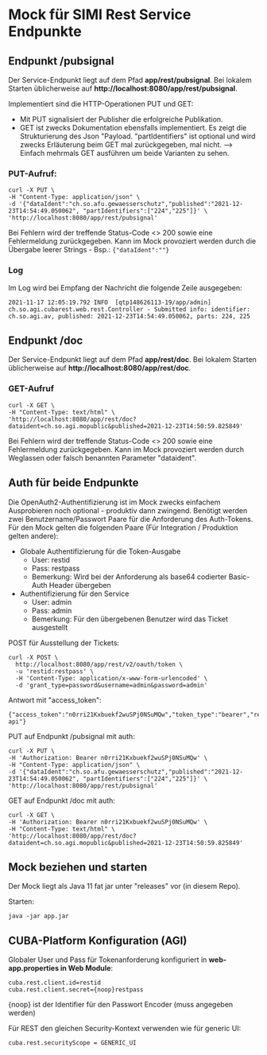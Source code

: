 # Mock für SIMI Rest Service Endpunkte

## Endpunkt /pubsignal

Der Service-Endpunkt liegt auf dem Pfad **app/rest/pubsignal**. Bei lokalem Starten üblicherweise auf **http://localhost:8080/app/rest/pubsignal**.

Implementiert sind die HTTP-Operationen PUT und GET:

* Mit PUT signalisiert der Publisher die erfolgreiche Publikation.
* GET ist zwecks Dokumentation ebensfalls implementiert. Es zeigt die Strukturierung des Json "Payload. "partIdentifiers" ist optional und wird zwecks Erläuterung beim GET mal zurückgegeben, mal nicht. --> Einfach mehrmals GET ausführen um beide Varianten zu sehen.

### PUT-Aufruf:

    curl -X PUT \
    -H "Content-Type: application/json" \
    -d '{"dataIdent":"ch.so.afu.gewaesserschutz","published":"2021-12-23T14:54:49.050062", "partIdentifiers":["224","225"]}' \
    'http://localhost:8080/app/rest/pubsignal'

Bei Fehlern wird der treffende Status-Code <> 200 sowie eine Fehlermeldung zurückgegeben.
Kann im Mock provoziert werden durch die Übergabe leerer Strings - Bsp.: `{"dataIdent":""}`

### Log

Im Log wird bei Empfang der Nachricht die folgende Zeile ausgegeben:

    2021-11-17 12:05:19.792 INFO  [qtp148626113-19/app/admin] ch.so.agi.cubarest.web.rest.Controller - Submitted info: identifier: ch.so.agi.av, published: 2021-12-23T14:54:49.050062, parts: 224, 225
    
## Endpunkt /doc

Der Service-Endpunkt liegt auf dem Pfad **app/rest/doc**. Bei lokalem Starten üblicherweise auf **http://localhost:8080/app/rest/doc**.

### GET-Aufruf

    curl -X GET \
    -H "Content-Type: text/html" \
    'http://localhost:8080/app/rest/doc?dataident=ch.so.agi.mopublic&published=2021-12-23T14:50:59.825849' 



Bei Fehlern wird der treffende Status-Code <> 200 sowie eine Fehlermeldung zurückgegeben.
Kann im Mock provoziert werden durch Weglassen oder falsch benannten Parameter "dataident".

## Auth für beide Endpunkte

Die OpenAuth2-Authentifizierung ist im Mock zwecks einfachem Ausprobieren noch optional - produktiv dann zwingend. Benötigt werden zwei Benutzername/Passwort Paare für die Anforderung des Auth-Tokens. Für den Mock gelten die folgenden Paare (Für Integration / Produktion gelten andere):

* Globale Authentifizierung für die Token-Ausgabe
  * User: restid
  * Pass: restpass
  * Bemerkung: Wird bei der Anforderung als base64 codierter Basic-Auth Header übergeben
* Authentifizierung für den Service
  * User: admin
  * Pass: admin
  * Bemerkung: Für den übergebenen Benutzer wird das Ticket ausgestellt

POST für Ausstellung der Tickets:

    curl -X POST \
      http://localhost:8080/app/rest/v2/oauth/token \
      -u 'restid:restpass' \
      -H 'Content-Type: application/x-www-form-urlencoded' \
      -d 'grant_type=password&username=admin&password=admin'

Antwort mit "access_token":

    {"access_token":"n0rri21Kxbuekf2wuSPj0NSuMQw","token_type":"bearer","refresh_token":"lPgeTNwWTajKE1LEva4TkpHsSk4","expires_in":43199,"scope":"rest-api"}

PUT auf Endpunkt /pubsignal mit auth:

    curl -X PUT \
    -H 'Authorization: Bearer n0rri21Kxbuekf2wuSPj0NSuMQw' \
    -H "Content-Type: application/json" \
    -d '{"dataIdent":"ch.so.afu.gewaesserschutz","published":"2021-12-23T14:54:49.050062", "partIdentifiers":["224","225"]}' \
    'http://localhost:8080/app/rest/pubsignal'
    
GET auf Endpunkt /doc mit auth:   

    curl -X GET \
    -H 'Authorization: Bearer n0rri21Kxbuekf2wuSPj0NSuMQw' \
    -H "Content-Type: text/html" \
    'http://localhost:8080/app/rest/doc?dataident=ch.so.agi.mopublic&published=2021-12-23T14:50:59.825849'

## Mock beziehen und starten

Der Mock liegt als Java 11 fat jar unter "releases" vor (in diesem Repo).

Starten:

    java -jar app.jar

## CUBA-Platform Konfiguration (AGI)

Globaler User und Pass für Tokenanforderung konfiguriert in **web-app.properties in Web Module**:

    cuba.rest.client.id=restid
    cuba.rest.client.secret={noop}restpass

{noop} ist der Identifier für den Passwort Encoder (muss angegeben werden)

Für REST den gleichen Security-Kontext verwenden wie für generic UI:

    cuba.rest.securityScope = GENERIC_UI